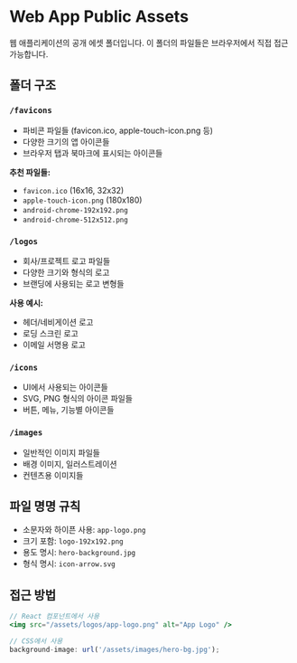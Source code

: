 # Web App Public Assets

웹 애플리케이션의 공개 에셋 폴더입니다. 이 폴더의 파일들은 브라우저에서 직접 접근 가능합니다.

## 폴더 구조

### `/favicons`

- 파비콘 파일들 (favicon.ico, apple-touch-icon.png 등)
- 다양한 크기의 앱 아이콘들
- 브라우저 탭과 북마크에 표시되는 아이콘들

**추천 파일들:**

- `favicon.ico` (16x16, 32x32)
- `apple-touch-icon.png` (180x180)
- `android-chrome-192x192.png`
- `android-chrome-512x512.png`

### `/logos`

- 회사/프로젝트 로고 파일들
- 다양한 크기와 형식의 로고
- 브랜딩에 사용되는 로고 변형들

**사용 예시:**

- 헤더/네비게이션 로고
- 로딩 스크린 로고
- 이메일 서명용 로고

### `/icons`

- UI에서 사용되는 아이콘들
- SVG, PNG 형식의 아이콘 파일들
- 버튼, 메뉴, 기능별 아이콘들

### `/images`

- 일반적인 이미지 파일들
- 배경 이미지, 일러스트레이션
- 컨텐츠용 이미지들

## 파일 명명 규칙

- 소문자와 하이픈 사용: `app-logo.png`
- 크기 포함: `logo-192x192.png`
- 용도 명시: `hero-background.jpg`
- 형식 명시: `icon-arrow.svg`

## 접근 방법

```jsx
// React 컴포넌트에서 사용
<img src="/assets/logos/app-logo.png" alt="App Logo" />

// CSS에서 사용
background-image: url('/assets/images/hero-bg.jpg');
```
